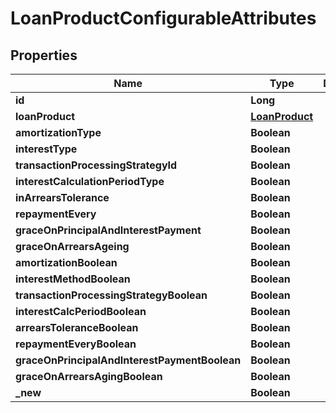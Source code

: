 # LoanProductConfigurableAttributes

## Properties
Name | Type | Description | Notes
------------ | ------------- | ------------- | -------------
**id** | **Long** |  |  [optional]
**loanProduct** | [**LoanProduct**](LoanProduct.md) |  |  [optional]
**amortizationType** | **Boolean** |  |  [optional]
**interestType** | **Boolean** |  |  [optional]
**transactionProcessingStrategyId** | **Boolean** |  |  [optional]
**interestCalculationPeriodType** | **Boolean** |  |  [optional]
**inArrearsTolerance** | **Boolean** |  |  [optional]
**repaymentEvery** | **Boolean** |  |  [optional]
**graceOnPrincipalAndInterestPayment** | **Boolean** |  |  [optional]
**graceOnArrearsAgeing** | **Boolean** |  |  [optional]
**amortizationBoolean** | **Boolean** |  |  [optional]
**interestMethodBoolean** | **Boolean** |  |  [optional]
**transactionProcessingStrategyBoolean** | **Boolean** |  |  [optional]
**interestCalcPeriodBoolean** | **Boolean** |  |  [optional]
**arrearsToleranceBoolean** | **Boolean** |  |  [optional]
**repaymentEveryBoolean** | **Boolean** |  |  [optional]
**graceOnPrincipalAndInterestPaymentBoolean** | **Boolean** |  |  [optional]
**graceOnArrearsAgingBoolean** | **Boolean** |  |  [optional]
**_new** | **Boolean** |  |  [optional]
